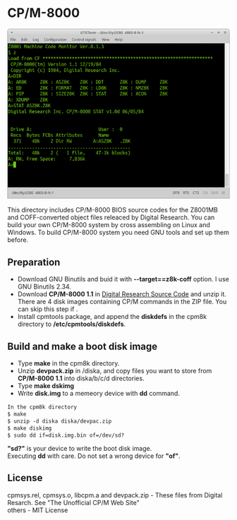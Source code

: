 # CP/M-8000

![CPM8k](./cpm8k-1.png)

This directory includes CP/M-8000 BIOS source codes for the Z8001MB and COFF-converted object files releaced by Digital Research. You can build your own CP/M-8000 system by cross assembling on Linux and Windows. To build CP/M-8000 system you need GNU tools and set up them before.  

## Preparation
* Download GNU Binutils and buid it with **--target==z8k-coff** option. I use GNU Binutils 2.34.
* Download **CP/M-8000 1.1** in [Digital Research Source Code](http://www.cpm.z80.de/source.html) and unzip it. There are 4 disk images containing CP/M commands in the ZIP file. You can skip this step if .    
* Install cpmtools package, and append the **diskdefs** in the cpm8k directory to **/etc/cpmtools/diskdefs**. 

## Build and make a boot disk image
* Type **make** in the cpm8k directory.
* Unzip **devpack.zip** in /diska, and copy files you want to store from **CP/M-8000 1.1** into diska/b/c/d directories.
* Type **make dskimg**
* Write **disk.img** to a memeory device with **dd** command.
 
```
In the cpm8k directory
$ make 
$ unzip -d diska diska/devpac.zip
$ make diskimg
$ sudo dd if=disk.img.bin of=/dev/sd? 
``` 
**"sd?"** is your device to write the boot disk image.  
Executing **dd** with care. Do not set a wrong device for **"of"**.    

## License
cpmsys.rel, cpmsys.o, libcpm.a and devpack.zip - These files from Digital Resarch. See "The Unofficial CP/M Web Site"   
others - MIT License
